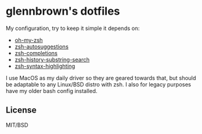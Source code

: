 # glennbrown's dotfiles

My configuration, try to keep it simple it depends on:

* [oh-my-zsh](https://ohmyz.sh)
* [zsh-autosuggestions](https://github.com/zsh-users/zsh-autosuggestions)
* [zsh-completions](https://github.com/zsh-users/zsh-completions)
* [zsh-history-substring-search](https://github.com/zsh-users/zsh-history-substring-search)
* [zsh-syntax-highlighting](https://github.com/zsh-users/zsh-syntax-highlighting)

I use MacOS as my daily driver so they are geared towards that, but should be adaptable to any Linux/BSD distro with zsh. I also for legacy purposes have my older bash config installed.

## License

MIT/BSD
